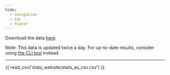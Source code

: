 ```yaml
---
hide:
  - navigation
  - toc
  - footer
---
```


Download the data [here](stats_as_csv.csv "Download the data as a .csv file").

Note: This data is updated twice a day. For up-to-date results, consider using
[the CLI tool](https://pypi.org/project/typeshed-stats/ "pip install the CLI tool from PyPI")
instead.

<hr>

{{ read_csv('stats_website/stats_as_csv.csv') }}
